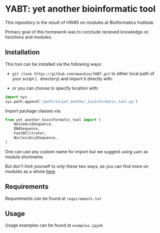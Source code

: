 # YABT: yet another bioinformatic tool

This repository is the result of HW#5 on modules at Bioiformatics Institute.

Primary goal of this homework was to conclude recieved knowledge on functions and modules.

## Installation 

This tool can be installed via the following ways:
- `git clone https://github.com/wwoskie/YABT.git` to either local path of your script (`.` directory) and import it directly with:

- or you can choose to specify location with:
```python
import sys
sys.path.append('/path/to/yet_another_bioinformatic_tool.py')
```
Import package classes via:
```python 
from yet_another_bioinformatic_tool import (
    AminoAcidSequence,
    DNASequence,
    FastQFiltrator,
    NucleicAcidSequence,
)
```

One can use any custom name for import but we suggest using `yabt` as module shortname.

But don't limit yourself to only these two ways, as you can find more on modules as a whole [here](https://docs.python.org/3/tutorial/modules.html)

## Requirements

Requirements can be found at `requirements.txt`

## Usage

Usage examples can be found at `examples.ipynb`
